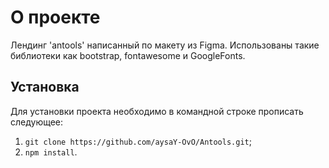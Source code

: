 # О проекте

Лендинг 'antools' написанный по макету из Figma. Использованы такие библиотеки как bootstrap, fontawesome и GoogleFonts.

## Установка

Для установки проекта необходимо в командной строке прописать следующее:

1. `git clone https://github.com/aysaY-OvO/Antools.git`;
2. `npm install`.
